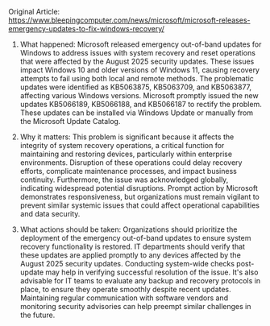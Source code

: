 Original Article: https://www.bleepingcomputer.com/news/microsoft/microsoft-releases-emergency-updates-to-fix-windows-recovery/

1) What happened: Microsoft released emergency out-of-band updates for Windows to address issues with system recovery and reset operations that were affected by the August 2025 security updates. These issues impact Windows 10 and older versions of Windows 11, causing recovery attempts to fail using both local and remote methods. The problematic updates were identified as KB5063875, KB5063709, and KB5063877, affecting various Windows versions. Microsoft promptly issued the new updates KB5066189, KB5066188, and KB5066187 to rectify the problem. These updates can be installed via Windows Update or manually from the Microsoft Update Catalog.

2) Why it matters: This problem is significant because it affects the integrity of system recovery operations, a critical function for maintaining and restoring devices, particularly within enterprise environments. Disruption of these operations could delay recovery efforts, complicate maintenance processes, and impact business continuity. Furthermore, the issue was acknowledged globally, indicating widespread potential disruptions. Prompt action by Microsoft demonstrates responsiveness, but organizations must remain vigilant to prevent similar systemic issues that could affect operational capabilities and data security.

3) What actions should be taken: Organizations should prioritize the deployment of the emergency out-of-band updates to ensure system recovery functionality is restored. IT departments should verify that these updates are applied promptly to any devices affected by the August 2025 security updates. Conducting system-wide checks post-update may help in verifying successful resolution of the issue. It's also advisable for IT teams to evaluate any backup and recovery protocols in place, to ensure they operate smoothly despite recent updates. Maintaining regular communication with software vendors and monitoring security advisories can help preempt similar challenges in the future.